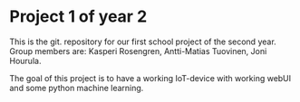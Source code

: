 # Project 1 of year 2

This is the git. repository for our first school project of the second year.
Group members are:
  Kasperi Rosengren,
  Antti-Matias Tuovinen,
  Joni Hourula.

The goal of this project is to have a working IoT-device with working webUI and some python machine learning.
